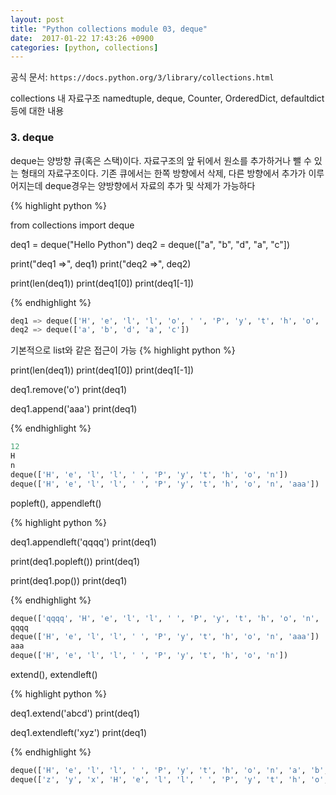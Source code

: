 ```yaml
--- 
layout: post
title: "Python collections module 03, deque"
date:  2017-01-22 17:43:26 +0900
categories: [python, collections]
---
```


공식 문서: `https://docs.python.org/3/library/collections.html`

collections 내 자료구조 
namedtuple, deque, Counter, OrderedDict, defaultdict 등에 대한 내용 

### 3. deque
deque는 양방향 큐(혹은 스택)이다. 자료구조의 앞 뒤에서 원소를 추가하거나 뺄 수 있는 형태의 자료구조이다.
기존 큐에서는 한쪽 방향에서 삭제, 다른 방향에서 추가가 이루어지는데 deque경우는 양방향에서 자료의 추가 및 삭제가 가능하다

{% highlight python %}

from collections import deque

deq1 = deque("Hello Python")
deq2 = deque(["a", "b", "d", "a", "c"])

print("deq1 =>", deq1)
print("deq2 =>", deq2)

print(len(deq1))
print(deq1[0])
print(deq1[-1])

{% endhighlight %}
 

```python
deq1 => deque(['H', 'e', 'l', 'l', 'o', ' ', 'P', 'y', 't', 'h', 'o', 'n'])
deq2 => deque(['a', 'b', 'd', 'a', 'c'])
```


기본적으로 list와 같은 접근이 가능
{% highlight python %}

print(len(deq1))
print(deq1[0])
print(deq1[-1])

deq1.remove('o')
print(deq1)

deq1.append('aaa')
print(deq1)

{% endhighlight %}


```python
12
H
n
deque(['H', 'e', 'l', 'l', ' ', 'P', 'y', 't', 'h', 'o', 'n'])
deque(['H', 'e', 'l', 'l', ' ', 'P', 'y', 't', 'h', 'o', 'n', 'aaa'])
```

popleft(), appendleft()


{% highlight python %}

deq1.appendleft('qqqq')
print(deq1)

print(deq1.popleft())
print(deq1)

print(deq1.pop())
print(deq1)

{% endhighlight %}


```python
deque(['qqqq', 'H', 'e', 'l', 'l', ' ', 'P', 'y', 't', 'h', 'o', 'n', 'aaa'])
qqqq
deque(['H', 'e', 'l', 'l', ' ', 'P', 'y', 't', 'h', 'o', 'n', 'aaa'])
aaa
deque(['H', 'e', 'l', 'l', ' ', 'P', 'y', 't', 'h', 'o', 'n'])
```

extend(), extendleft()

{% highlight python %}

deq1.extend('abcd')
print(deq1)

deq1.extendleft('xyz')
print(deq1)

{% endhighlight %}

```python
deque(['H', 'e', 'l', 'l', ' ', 'P', 'y', 't', 'h', 'o', 'n', 'a', 'b', 'c', 'd'])
deque(['z', 'y', 'x', 'H', 'e', 'l', 'l', ' ', 'P', 'y', 't', 'h', 'o', 'n', 'a', 'b', 'c', 'd'])
```